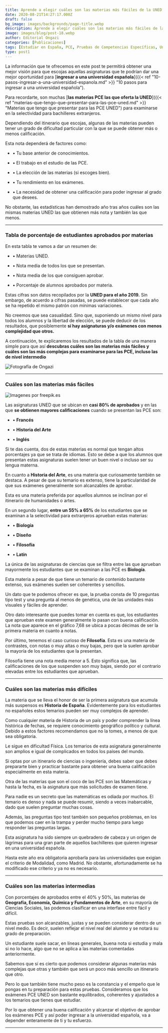 ```yaml
---
title: Aprende a elegir cuáles son las materias más fáciles de la UNED para presentar las PCE
date: 2020-08-21T14:27:17.000Z
draft: false
bg_image: images/backgrounds/page-title.webp
description: Aprende a elegir cuáles son las materias más fáciles de la UNED para presentar las PCE, en este post te permitirá obtener
image: images/blog/post-18.webp
author: Editorial Ongazi
categories: [Publicaciones]
tags: [Estudiar en España, PCE, Pruebas de Competencias Específicas, Universidad en España, Universidad Española]
type: post1
---
```

La información que te ofrecemos en este post te permitirá obtener una mejor visión para que escojas aquellas asignaturas que te podrían dar una mejor oportunidad para [**ingresar a una universidad española**]({{< ref "10-pasos-ingresar-a-una-universidad-espanola.md" >}} "10 pasos para ingresar a una universidad española").

Para recordarte, son muchas [**las materias PCE las que oferta la UNED**]({{< ref "materias-que-tengo-que-presentar-para-las-pce-uned.md" >}} "Materias que tengo que presentar para las PCE UNED") para examinarse en la selectividad para bachilleres extranjeros.

Dependiendo del itinerario que escojas, algunas de las materias pueden tener un grado de dificultad particular con la que se puede obtener más o menos calificación.

Esta nota dependerá de factores como:

-   • Tu base anterior de conocimientos.


-   • El trabajo en el estudio de las PCE.


-   • La elección de las materias (si escoges bien).


-   • Tu rendimiento en los exámenes.


-   • La necesidad de obtener una calificación para poder ingresar al grado que desees.


No obstante, las estadísticas han demostrado año tras años cuáles son las mismas materias UNED las que obtienen más nota y también las que menos.

---

### Tabla de porcentaje de estudiantes aprobados por materias

En esta tabla te vamos a dar un resumen de:

-   • Materias UNED.


-   • Nota media de todos los que se presentan.


-   • Nota media de los que consiguen aprobar.


-   • Porcentaje de alumnos aprobados por materia.


Estas cifras son datos recopilados por la **UNED para el año 2019.** Sin embargo, de acuerdo a cifras pasadas, se puede establecer que cada año se ha repetido el mismo patrón con mínimas variaciones.

No creemos que sea casualidad. Sino que, suponiendo un mismo nivel para todos los alumnos y la libertad de elección, se puede deducir de los resultados, que posiblemente **sí hay asignaturas y/o exámenes con menos complejidad que otros.**

A continuación, te explicaremos los resultados de la tabla de una manera simple para que así **descubras cuáles son las materias más fáciles y cuáles son las más complejas para examinarse para las PCE, incluso las de nivel intermedio**

![](/images/blog/post-18_1.webp "Fotografía de Ongazi")

---

### Cuáles son las materias más fáciles

![](/images/blog/post-18_2.webp "Imagenes por freepik.es")

Las asignaturas UNED que se ubican en **casi 80% de aprobados** y en las que **se obtienen mayores calificaciones** cuando se presentan las PCE son:

-   • **Francés**


-   • **Historia del Arte**


-   • **Inglés**


Si te das cuenta, dos de estas materias es normal que tengan altos porcentajes ya que se trata de idiomas. Esto se debe a que los alumnos que presentan estas asignaturas suelen tener un buen nivel o incluso ser su lengua materna.

En cuanto a **Historia del Arte**, es una materia que curiosamente también se destaca. A pesar de que su temario es extenso, tiene la particularidad de que sus exámenes generalmente son alcanzables de aprobar.

Esta es una materia preferida por aquellos alumnos se inclinan por el itinerario de humanidades o artes.

En un segundo lugar, **entre un 55% a 65%** de los estudiantes que se examinan a la selectividad para extranjeros aprueban estas materias:

-   • **Biología**


-   • **Diseño**


-   • **Filosofía**


-   • **Latín**


La única de las asignaturas de ciencias que se filtra entre las que aprueban mayormente los estudiantes que se examinan a las PCE es **Biología**.

Esta materia a pesar de que tiene un temario de contenido bastante extenso, sus exámenes suelen ser coherentes y sencillos.

Un dato que te podemos ofrecer es que, la prueba consta de 10 preguntas tipo test y una pregunta al menos de genética, una de las unidades más visuales y fáciles de aprender.

Otro dato interesante que puedes tomar en cuenta es que, los estudiantes que aprueban este examen generalmente lo pasan con buena calificación. La nota que aparece en el gráfico 7,68 se ubica a pocas décimas de ser la primera materia en cuanto a notas.

Por último, tenemos el caso curioso de **Filosofía**. Esta es una materia de contrastes, con notas o muy altas o muy bajas, pero que la suelen aprobar la mayoría de los estudiantes que la presentan.

Filosofía tiene una nota media menor a 5. Esto significa que, las calificaciones de los que suspenden son muy bajas, siendo por el contrario elevadas entre los estudiantes que aprueban.

---

### Cuáles son las materias más difíciles

La materia que se lleva el honor de ser la primera asignatura que acumula más suspensos es **Historia de España**. Evidentemente para los estudiantes no españoles estos temarios pueden ser muy complejos de aprender.

Como cualquier materia de Historia de un país y poder comprender la línea histórica de fechas, se requiere conocimiento geográfico político y cultural. Debido a estos factores recomendamos que no la tomes, a menos de que sea obligatoria.

Le sigue en dificultad Física. Los temarios de esta asignatura generalmente son amplios e igual de complicados en todos los países del mundo.

Si optas por un itinerario de ciencias o ingeniería, debes saber que debes prepararte bien y practicar bastante para obtener una buena calificación especialmente en esta materia.

Otra de las materias que son el coco de las PCE son las Matemáticas y hasta la fecha, es la asignatura que más solicitudes de examen tiene.

Para nadie es un secreto que las matemáticas es odiada por muchos. El temario es denso y nada se puede resumir, siendo a veces inabarcable, dado que suelen preguntar muchas cosas.

Además, las preguntas tipo test también son pequeños problemas, en los que podemos caer en la trampa y perder mucho tiempo para luego responder las preguntas largas.

Esta asignatura ha sido siempre un quebradero de cabeza y un origen de lágrimas para una gran parte de aquellos bachilleres que quieren ingresar en una universidad española.

Hasta este año era obligatoria aprobarla para las universidades que exigían el criterio de Modalidad, como Madrid. No obstante, afortunadamente se ha modificado ese criterio y ya no es necesario.

---

### Cuáles son las materias intermedias

Con porcentajes de aprobados entre el 40% y 50%, las materias de **Geografía, Economía, Química y Fundamentos de Arte**, en su mayoría de Ciencias Sociales, las podemos clasificar en una interfase entre fácil y difícil.

Estas pruebas son alcanzables, justas y se pueden considerar dentro de un nivel medio. Es decir, suelen reflejar el nivel real del alumno y se notará su grado de preparación.

Un estudiante suele sacar, en líneas generales, buena nota si estudia y mala si no lo hace, algo que no se aplica a las materias comentadas anteriormente.

Sabemos que sí es cierto que podemos considerar algunas materias más complejas que otras y también que será un poco más sencillo un itinerario que otro.

Pero lo que también tiene mucho peso es la constancia y el empeño que le pongas en tu preparación para estas pruebas. Consideramos que los exámenes PCE UNED son bastante equilibrados, coherentes y ajustados a los temarios que tienes que estudiar.

Por lo que obtener una buena calificación y alcanzar el objetivo de aprobar los exámenes PCE y así poder ingresar a la universidad española, va a depender enteramente de ti y tu esfuerzo.

---